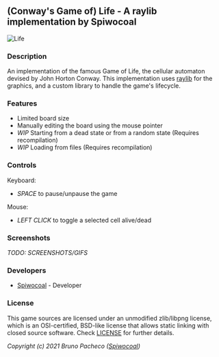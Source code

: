 ## (Conway's Game of) Life - A raylib implementation by Spiwocoal

![Life](screenshots/screenshot000.png "Life")

### Description

An implementation of the famous Game of Life, the cellular automaton devised by
John Horton Conway. This implementation uses [raylib](https://github.com/raysan5/raylib)
for the graphics, and a custom library to handle the game's lifecycle.

### Features

 - Limited board size
 - Manually editing the board using the mouse pointer
 - _WIP_ Starting from a dead state or from a random state (Requires recompilation)
 - _WIP_ Loading from files (Requires recompilation)

### Controls

Keyboard:
 - _SPACE_ to pause/unpause the game
 
Mouse:
 - _LEFT CLICK_ to toggle a selected cell alive/dead

### Screenshots

_TODO: SCREENSHOTS/GIFS_

### Developers

 - [Spiwocoal](https://github.com/spiwocoal) - Developer

### License

This game sources are licensed under an unmodified zlib/libpng license, which is an OSI-certified, BSD-like license that allows static linking with closed source software. Check [LICENSE](LICENSE) for further details.

*Copyright (c) 2021 Bruno Pacheco ([Spiwocoal](https://github.com/spiwocoal))*
